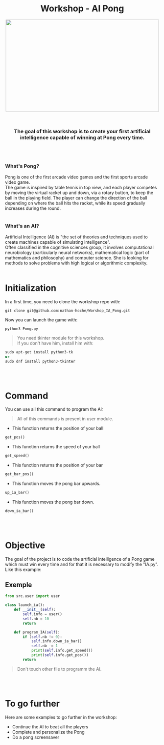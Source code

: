 <h1 align="center">
    Workshop - AI Pong
</h1>

<p align="center">
    <img width="500" height="300" src="https://www.hiig.de/wp-content/uploads/2014/11/Pong-1200x800.jpg">
</p>
<br>

<h3 align="center">
    The goal of this workshop is to create your first artificial intelligence capable of winning at Pong every time.
</h3>
<br><br>

### **What's Pong?**

Pong is one of the first arcade video games and the first sports arcade video game.<br>
The game is inspired by table tennis in top view, and each player competes by moving the virtual racket up and down, via a rotary button, to keep the ball in the playing field. The player can change the direction of the ball depending on where the ball hits the racket, while its speed gradually increases during the round.<br><br>

### **What's an AI?**

Artificial Intelligence (AI) is "the set of theories and techniques used to create machines capable of simulating intelligence".<br> 
Often classified in the cognitive sciences group, it involves computational neurobiology (particularly neural networks), mathematical logic (part of mathematics and philosophy) and computer science. She is looking for methods to solve problems with high logical or algorithmic complexity.<br><br>

# **Initialization**

In a first time, you need to clone the workshop repo with:
```
git clone git@github.com:nathan-hoche/Worshop_IA_Pong.git
```

Now you can launch the game with:
```
python3 Pong.py
```

> You need tkinter module for this workshop.<br>
> If you don't have him, install him with:
```python
sudo apt-get install python3-tk
or
sudo dnf install python3-tkinter
```
<br><br>

# **Command**

You can use all this command to program the AI:

> All of this commands is present in user module.

* This function returns the position of your ball
```python
get_pos()
```
* This function returns the speed of your ball
```python
get_speed()
```
* This function returns the position of your bar
```python
get_bar_pos()
```
* This function moves the pong bar upwards.
```python
up_ia_bar()
```
* This function moves the pong bar down.
```python
down_ia_bar()
```

<br><br>

# **Objective**

The goal of the project is to code the artificial intelligence of a Pong game which must win every time and for that it is necessary to modify the "IA.py".<br>
Like this example:<br>

## **Exemple**

```python
from src.user import user

class launch_ia():
    def __init__(self):
        self.info = user()
        self.nb = 10
        return

    def program_IA(self):
        if (self.nb != 0):
            self.info.down_ia_bar()
            self.nb -= 1
            print(self.info.get_speed())
            print(self.info.get_pos())
        return
```
> Don't touch other file to programm the AI.

<br><br>


# **To go further**

Here are some examples to go further in the workshop:

* Continue the AI to beat all the players
* Complete and personalize the Pong
* Do a pong screensaver